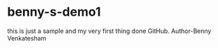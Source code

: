 # benny-s-demo1
this is just a sample and my very first thing done GitHub.
Author-Benny Venkatesham
